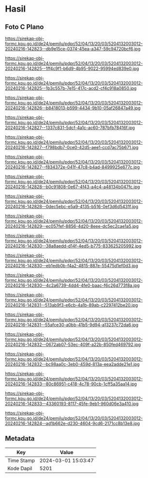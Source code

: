 # Hasil

## Foto C Plano

https://sirekap-obj-formc.kpu.go.id/de24/pemilu/pdpr/52/04/13/20/03/5204132003012-20240216-142823--db9e15ce-0374-45ea-a347-59c94720bcf6.jpg

https://sirekap-obj-formc.kpu.go.id/de24/pemilu/pdpr/52/04/13/20/03/5204132003012-20240216-142825--1ff4c9f1-b6d9-4b95-9022-95994ed839e0.jpg

https://sirekap-obj-formc.kpu.go.id/de24/pemilu/pdpr/52/04/13/20/03/5204132003012-20240216-142825--1b3c557b-7e15-417c-acd2-cf4c918a0850.jpg

https://sirekap-obj-formc.kpu.go.id/de24/pemilu/pdpr/52/04/13/20/03/5204132003012-20240216-142826--b8418013-b599-4434-9b10-05af26847a49.jpg

https://sirekap-obj-formc.kpu.go.id/de24/pemilu/pdpr/52/04/13/20/03/5204132003012-20240216-142827--1337c831-5dcf-4a1c-ac60-787bfb78416f.jpg

https://sirekap-obj-formc.kpu.go.id/de24/pemilu/pdpr/52/04/13/20/03/5204132003012-20240216-142827--f798bdb7-0ce0-42d5-aee1-ccd7ac75b671.jpg

https://sirekap-obj-formc.kpu.go.id/de24/pemilu/pdpr/52/04/13/20/03/5204132003012-20240216-142827--f834372e-041f-47c8-b4ad-8499925e677c.jpg

https://sirekap-obj-formc.kpu.go.id/de24/pemilu/pdpr/52/04/13/20/03/5204132003012-20240216-142828--b0c91808-0e67-4f43-a4c4-a48134b047fc.jpg

https://sirekap-obj-formc.kpu.go.id/de24/pemilu/pdpr/52/04/13/20/03/5204132003012-20240216-142828--0dec5ebc-e5a9-4135-b516-0ef3d6d5431f.jpg

https://sirekap-obj-formc.kpu.go.id/de24/pemilu/pdpr/52/04/13/20/03/5204132003012-20240216-142829--ec057fef-8856-4d20-8eee-dc5ec2cae1a5.jpg

https://sirekap-obj-formc.kpu.go.id/de24/pemilu/pdpr/52/04/13/20/03/5204132003012-20240216-142830--38a8aedd-d14f-4ed5-b775-833625205992.jpg

https://sirekap-obj-formc.kpu.go.id/de24/pemilu/pdpr/52/04/13/20/03/5204132003012-20240216-142830--eb1edb0b-f4a2-4815-887e-55475d1ef0d3.jpg

https://sirekap-obj-formc.kpu.go.id/de24/pemilu/pdpr/52/04/13/20/03/5204132003012-20240216-142830--4c2a6739-4dd4-4fe0-baac-f6c26d773f8a.jpg

https://sirekap-obj-formc.kpu.go.id/de24/pemilu/pdpr/52/04/13/20/03/5204132003012-20240216-142831--513ab9f3-e6cb-4a1b-89ab-c2297412be20.jpg

https://sirekap-obj-formc.kpu.go.id/de24/pemilu/pdpr/52/04/13/20/03/5204132003012-20240216-142831--55afce30-a0bb-41b5-9d94-a13237c72da6.jpg

https://sirekap-obj-formc.kpu.go.id/de24/pemilu/pdpr/52/04/13/20/03/5204132003012-20240216-142832--0672ab07-53ec-409f-a22b-850fed469792.jpg

https://sirekap-obj-formc.kpu.go.id/de24/pemilu/pdpr/52/04/13/20/03/5204132003012-20240216-142832--bc98aa0c-3eb0-459d-813a-eea2adde21e1.jpg

https://sirekap-obj-formc.kpu.go.id/de24/pemilu/pdpr/52/04/13/20/03/5204132003012-20240216-142833--80c86951-c418-4c78-90cb-1cff5a35aa14.jpg

https://sirekap-obj-formc.kpu.go.id/de24/pemilu/pdpr/52/04/13/20/03/5204132003012-20240216-142833--43360193-8117-45fe-9eb1-960d06e3a410.jpg

https://sirekap-obj-formc.kpu.go.id/de24/pemilu/pdpr/52/04/13/20/03/5204132003012-20240216-142824--ad1b662e-d230-4604-9cd6-2171cc8b13e8.jpg


## Metadata

| Key        | Value               |
| ---------- | ------------------- |
| Time Stamp | 2024-03-01 15:03:47 |
| Kode Dapil | 5201                |



